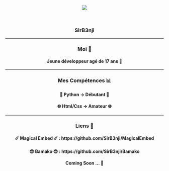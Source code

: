 <p align="center">
<img src="https://media1.tenor.com/images/858fe39d85eaaa1a932095bfb71599a3/tenor.gif?itemid=18120755">
</p> 
<br>
<h3 align="center">SirB3nji</h3>
<hr></hr>
<h3 align="center">Moi 👑</h3>
<h4 align="center">Jeune développeur agé de 17 ans 🦾</h4>
<hr></hr>
<h3 align="center">Mes Compétences 📊</h3>
<h4 align="center">🐍 Python → Débutant 🐍<h4> 
<h4 align="center">🌐 Html/Css → Amateur 🌐<h4> 
<hr></hr>
<h3 align="center">Liens 🔗</h3>  
<h4 align="center">☄️ Magical Embed ☄️ : https://github.com/SirB3nji/MagicalEmbed </h4>  
<h4 align="center">😎 Bamako 😎 : https://github.com/SirB3nji/Bamako </h4>  
<h4 align="center">Coming Soon ... 🤫</h4>  
  


